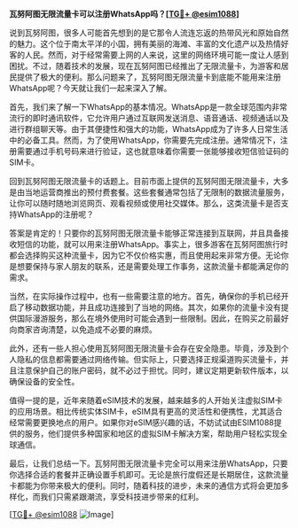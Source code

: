 **瓦努阿图无限流量卡可以注册WhatsApp吗？[[TG💪+ @esim1088](https://t.me/s/esim1088)]**

说到瓦努阿图，很多人可能首先想到的是它那令人流连忘返的热带风光和原始自然的魅力。这个位于南太平洋的小国，拥有美丽的海滩、丰富的文化遗产以及热情好客的人民。然而，对于经常需要上网的人来说，这里的网络环境可能一度让人感到困扰。不过，随着技术的发展，现在瓦努阿图已经推出了无限流量卡，为游客和居民提供了极大的便利。那么问题来了，瓦努阿图无限流量卡到底能不能用来注册WhatsApp呢？今天就让我们一起来深入了解。

首先，我们来了解一下WhatsApp的基本情况。WhatsApp是一款全球范围内非常流行的即时通讯软件，它允许用户通过互联网发送消息、语音通话、视频通话以及进行群组聊天等。由于其便捷性和强大的功能，WhatsApp成为了许多人日常生活中的必备工具。然而，为了使用WhatsApp，你需要先完成注册。通常情况下，注册需要通过手机号码来进行验证，这也就意味着你需要一张能够接收短信验证码的SIM卡。

回到瓦努阿图无限流量卡的话题上。目前市面上提供的瓦努阿图无限流量卡，大多是由当地运营商推出的预付费套餐。这些套餐通常包括了无限制的数据流量服务，让你可以随时随地浏览网页、观看视频或使用社交媒体。那么，这类流量卡是否支持WhatsApp的注册呢？

答案是肯定的！只要你的瓦努阿图无限流量卡能够正常连接到互联网，并且具备接收短信的功能，就可以用来注册WhatsApp。事实上，很多游客在瓦努阿图旅行时都会选择购买这种流量卡，因为它不仅价格实惠，而且使用起来非常方便。无论你是想要保持与家人朋友的联系，还是需要处理工作事务，这款流量卡都能满足你的需求。

当然，在实际操作过程中，也有一些需要注意的地方。首先，确保你的手机已经开启了移动数据功能，并且成功连接到了当地的网络。其次，如果你的流量卡没有提供国际漫游服务，那么在境外使用时可能会遇到一些限制。因此，在购买之前最好向商家咨询清楚，以免造成不必要的麻烦。

此外，还有一些人担心使用瓦努阿图无限流量卡会存在安全隐患。毕竟，涉及到个人隐私的信息都需要通过网络传输。但实际上，只要选择正规渠道购买流量卡，并且注意保护自己的账户密码，就不必过于担忧。同时，建议定期更新软件版本，以确保设备的安全性。

值得一提的是，近年来随着eSIM技术的发展，越来越多的人开始关注虚拟SIM卡的应用场景。相比传统实体SIM卡，eSIM具有更高的灵活性和便携性，尤其适合经常需要更换地点的用户。如果你对eSIM感兴趣的话，不妨试试由ESIM1088提供的服务，他们提供多种国家和地区的虚拟SIM卡解决方案，帮助用户轻松实现全球通信。

最后，让我们总结一下。瓦努阿图无限流量卡完全可以用来注册WhatsApp，只要你选择合适的套餐并正确设置手机即可。无论是旅行度假还是长期居住，这款流量卡都能为你带来极大的便利。同时，随着科技的进步，未来的通信方式将会更加多样化，而我们只需紧跟潮流，享受科技进步带来的红利。

[[TG💪+ @esim1088](https://t.me/s/esim1088) ![Image](https://i.postimg.cc/4NQfJmqS/Snipaste-2025-05-13-00-14-12.png)]